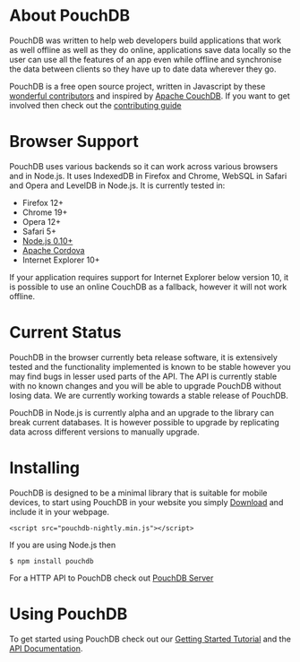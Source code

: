 # About PouchDB

PouchDB was written to help web developers build applications that work as well offline as well as they do online, applications save data locally so the user can use all the features of an app even while offline and synchronise the data between clients so they have up to date data wherever they go.

PouchDB is a free open source project, written in Javascript by these [wonderful contributors](https://github.com/daleharvey/pouchdb/graphs/contributors) and inspired by <a href="http://couchdb.apache.org/">Apache CouchDB</a>. If you want to get involved then check out the [contributing guide](https://github.com/daleharvey/pouchdb/blob/master/CONTRIBUTING.md)

# Browser Support

PouchDB uses various backends so it can work across various browsers and in Node.js. It uses IndexedDB in Firefox and Chrome, WebSQL in Safari and Opera and LevelDB in Node.js. It is currently tested in:

 * Firefox 12+
 * Chrome 19+
 * Opera 12+
 * Safari 5+
 * [Node.js 0.10+](http://nodejs.org/)
 * [Apache Cordova](http://cordova.apache.org/)
 * Internet Explorer 10+

If your application requires support for Internet Explorer below version 10, it is possible to use an online CouchDB as a fallback, however it will not work offline.

# Current Status

PouchDB in the browser currently beta release software, it is extensively tested and the functionality implemented is known to be stable however you may find bugs in lesser used parts of the API. The API is currently stable with no known changes and you will be able to upgrade PouchDB without losing data. We are currently working towards a stable release of PouchDB.

PouchDB in Node.js is currently alpha and an upgrade to the library can break current databases. It is however possible to upgrade by replicating data across different versions to manually upgrade.

# Installing

PouchDB is designed to be a minimal library that is suitable for mobile devices, to start using PouchDB in your website you simply [Download](http://download.pouchdb.com) and include it in your webpage.

    <script src="pouchdb-nightly.min.js"></script>

If you are using Node.js then

    $ npm install pouchdb

For a HTTP API to PouchDB check out [PouchDB Server](https://github.com/nick-thompson/pouchdb-server)

# Using PouchDB

To get started using PouchDB check out our [Getting Started Tutorial](http://pouchdb.com/getting-started.html) and the [API Documentation](http://pouchdb.com/api.html).
